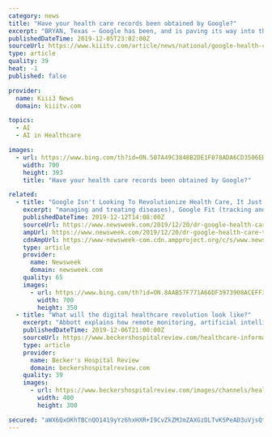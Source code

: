 ```yaml
---
category: news
title: "Have your health care records been obtained by Google?"
excerpt: "BRYAN, Texas — Google has been, and is paving its way into the healthcare industry. The tech company recently formed a partnership ... “Ascension is sharing health information of its patients to Google and with the objective of creating artificial intelligence and machine learning software tools to make health information more useful ..."
publishedDateTime: 2019-12-05T23:02:00Z
sourceUrl: https://www.kiiitv.com/article/news/national/google-health-care-records-privacy-project-nightingale/503-17289f27-4459-489e-8d18-7a3b73c4b3df
type: article
quality: 39
heat: -1
published: false

provider:
  name: Kiii3 News
  domain: kiiitv.com

topics:
  - AI
  - AI in Healthcare

images:
  - url: https://www.bing.com/th?id=ON.507A49C3848B2DE1F078ADA6CD3506ED
    width: 700
    height: 393
    title: "Have your health care records been obtained by Google?"

related:
  - title: "Google Isn't Looking To Revolutionize Health Care, It Just Wants To Improve On The Status Quo"
    excerpt: "managing and treating diseases), Google Fit (tracking and encouraging healthier lifestyles), Calico (research aimed at treating and even slowing aging), DeepMind Health (applying AI to health and health care), Senosis (turning smartphones into health monitors) and the recently acquired Fitbit (activity tracking). While these efforts have to a ..."
    publishedDateTime: 2019-12-12T14:08:00Z
    sourceUrl: https://www.newsweek.com/2019/12/20/dr-google-health-care-technology-1476540.html
    ampUrl: https://www.newsweek.com/2019/12/20/dr-google-health-care-technology-1476540.html?amp=1
    cdnAmpUrl: https://www-newsweek-com.cdn.ampproject.org/c/s/www.newsweek.com/2019/12/20/dr-google-health-care-technology-1476540.html?amp=1
    type: article
    provider:
      name: Newsweek
      domain: newsweek.com
    quality: 65
    images:
      - url: https://www.bing.com/th?id=ON.8AAB57F771A66DF3973908ACEFF3DD68
        width: 700
        height: 350
  - title: "What will the digital healthcare revolution look like?"
    excerpt: "Abbott explains how remote monitoring, artificial intelligence and predictive analytics will all influence a new era of digital healthcare. Editor's Note: This publication originially appeared on Abbott's website. Healthcare has evolved at an incredible pace. The industry has brought forth a number of cutting-edge developments, including ..."
    publishedDateTime: 2019-12-06T21:00:00Z
    sourceUrl: https://www.beckershospitalreview.com/healthcare-information-technology/what-will-the-digital-healthcare-revolution-look-like.html
    type: article
    provider:
      name: Becker's Hospital Review
      domain: beckershospitalreview.com
    quality: 39
    images:
      - url: https://www.beckershospitalreview.com/images/channels/healthcare-information-technology/6.jpg
        width: 400
        height: 300

secured: "aWX6QxOKhTBCnQO1419yYz6hxHXR+I9CvZkZMJmZAXGzDLTvKSPeAD3uVjsQt7WedM13LVeOPXZldnQhmo3rUrDaa7IKo5BK41Tw82n2K1MfFf87j7wyM7f/YCSZVR5jCHWYY94N5wouxrbVp4faK72IGgc++TIFGnE89qZo3UNqRG3mDaRlp2FxzfwvGQ7lh70FpwK7xVSuEd0kO/oy982yI6myWJomQ5PEe2mVhhRQoNFpZ1ejlnXlYae3ljzE9LBq1p3vDtLI2wf9dDQImg==;ojrqECwEpqq6DGbHLOdghQ=="
---
```



